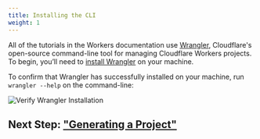 ```yaml
---
title: Installing the CLI
weight: 1
---
```


All of the tutorials in the Workers documentation use [Wrangler](https://github.com/cloudflare/wrangler), Cloudflare's open-source command-line tool for managing Cloudflare Workers projects. To begin, you’ll need to [install Wrangler](https://github.com/cloudflare/wrangler#-installation) on your machine.

To confirm that Wrangler has successfully installed on your machine, run `wrangler --help` on the command-line:

![Verify Wrangler Installation](/quickstart/media/verify-wrangler-install.gif)

## Next Step: ["Generating a Project"](/quickstart/generating-a-project)

